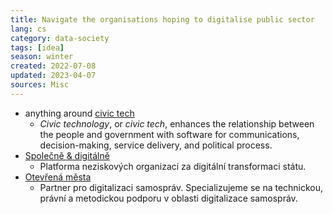 ```yaml
---
title: Navigate the organisations hoping to digitalise public sector
lang: cs
category: data-society
tags: [idea]
season: winter
created: 2022-07-08
updated: 2023-04-07
sources: Misc
---
```


- anything around [civic tech](https://en.wikipedia.org/wiki/Civic_technology)
	- *Civic technology*, or *civic tech*, enhances the relationship between the people and government with software for communications, decision-making, service delivery, and political process.
- [Společně & digitálně](https://spolecneadigitalne.cz/)
	- Platforma neziskových organizací za digitální transformaci státu.
- [Otevřená města](https://otevrenamesta.cz/)
	- Partner pro digitalizaci samospráv. Specializujeme se na technickou, právní a metodickou podporu v oblasti digitalizace samospráv.